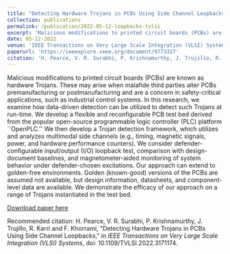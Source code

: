 ```yaml
---
title: "Detecting Hardware Trojans in PCBs Using Side Channel Loopbacks"
collection: publications
permalink: /publication/2022-05-12-loopbacks-tvlsi
excerpt: 'Malicious modifications to printed circuit boards (PCBs) are known as hardware Trojans. These may arise when malafide third parties alter PCBs premanufacturing or postmanufacturing and are a concern in safety-critical applications, such as industrial control systems. In this research, we examine how data-driven detection can be utilized to detect such Trojans at run-time. We develop a flexible and reconfigurable PCB test bed derived from the popular open-source programmable logic controller (PLC) platform ``OpenPLC.'' We then develop a Trojan detection framework, which utilizes and analyzes multimodal side channels (e.g., timing, magnetic signals, power, and hardware performance counters). We consider defender-configurable input/output (I/O) loopback test, comparison with design-document baselines, and magnetometer-aided monitoring of system behavior under defender-chosen excitations. Our approach can extend to golden-free environments. Golden (known-good) versions of the PCBs are assumed not available, but design information, datasheets, and component-level data are available. We demonstrate the efficacy of our approach on a range of Trojans instantiated in the test bed.'
date: 05-12-2022
venue: 'IEEE Transactions on Very Large Scale Integration (VLSI) Systems'
paperurl: 'https://ieeexplore.ieee.org/document/9773327'
citation: 'H. Pearce, V. R. Surabhi, P. Krishnamurthy, J. Trujillo, R. Karri and F. Khorrami, "Detecting Hardware Trojans in PCBs Using Side Channel Loopbacks," in <i>IEEE Transactions on Very Large Scale Integration (VLSI) Systems</i>, doi: 10.1109/TVLSI.2022.3171174.'
---
```

Malicious modifications to printed circuit boards (PCBs) are known as hardware Trojans. These may arise when malafide third parties alter PCBs premanufacturing or postmanufacturing and are a concern in safety-critical applications, such as industrial control systems. In this research, we examine how data-driven detection can be utilized to detect such Trojans at run-time. We develop a flexible and reconfigurable PCB test bed derived from the popular open-source programmable logic controller (PLC) platform ``OpenPLC.'' We then develop a Trojan detection framework, which utilizes and analyzes multimodal side channels (e.g., timing, magnetic signals, power, and hardware performance counters). We consider defender-configurable input/output (I/O) loopback test, comparison with design-document baselines, and magnetometer-aided monitoring of system behavior under defender-chosen excitations. Our approach can extend to golden-free environments. Golden (known-good) versions of the PCBs are assumed not available, but design information, datasheets, and component-level data are available. We demonstrate the efficacy of our approach on a range of Trojans instantiated in the test bed.

[Download paper here](https://ieeexplore.ieee.org/document/9773327)

Recommended citation: H. Pearce, V. R. Surabhi, P. Krishnamurthy, J. Trujillo, R. Karri and F. Khorrami, "Detecting Hardware Trojans in PCBs Using Side Channel Loopbacks," in <i>IEEE Transactions on Very Large Scale Integration (VLSI) Systems</i>, doi: 10.1109/TVLSI.2022.3171174.
